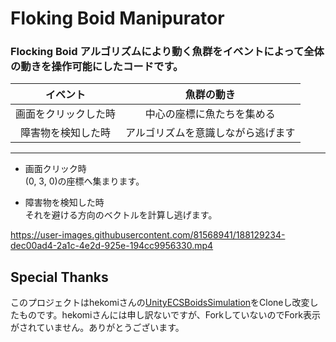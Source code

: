# Floking Boid Manipurator
### Flocking Boid アルゴリズムにより動く魚群をイベントによって全体の動きを操作可能にしたコードです。

|イベント|魚群の動き|
|:---:|:---:|
|画面をクリックした時|中心の座標に魚たちを集める|
|障害物を検知した時|アルゴリズムを意識しながら逃げます|
***

- 画面クリック時<br>
(0, 3, 0)の座標へ集まります。

- 障害物を検知した時<br>
それを避ける方向のベクトルを計算し逃げます。


https://user-images.githubusercontent.com/81568941/188129234-dec00ad4-2a1c-4e2d-925e-194cc9956330.mp4

## Special Thanks
このプロジェクトはhekomiさんの[UnityECSBoidsSimulation](https://github.com/hecomi/UnityECSBoidsSimulation)をCloneし改変したものです。hekomiさんには申し訳ないですが、ForkしていないのでFork表示がされていません。ありがとうございます。
